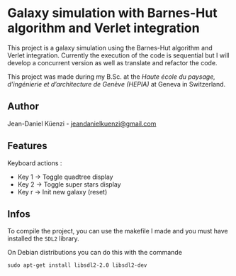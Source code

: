 # Galaxy simulation with Barnes-Hut algorithm and Verlet integration

This project is a galaxy simulation using the Barnes-Hut algorithm and Verlet integration. Currently the execution of the code is sequential but I will develop a concurrent version as well as translate and refactor the code.

This project was made during my B.Sc. at the *Haute école du paysage, d’ingénierie et d’architecture de Genève (HEPIA)* at Geneva in Switzerland.

## Author

Jean-Daniel Küenzi - jeandanielkuenzi@gmail.com

## Features

Keyboard actions :
- Key 1 -> Toggle quadtree display
- Key 2 -> Toggle super stars display
- Key r -> Init new galaxy (reset)

## Infos

To compile the project, you can use the makefile I made and you must have installed the `SDL2` library.

On Debian distributions you can do this with the commande
```
sudo apt-get install libsdl2-2.0 libsdl2-dev
```
